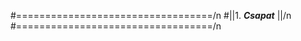 #==================================/n
#||1. ***Csapat***               ||/n
#==================================/n
